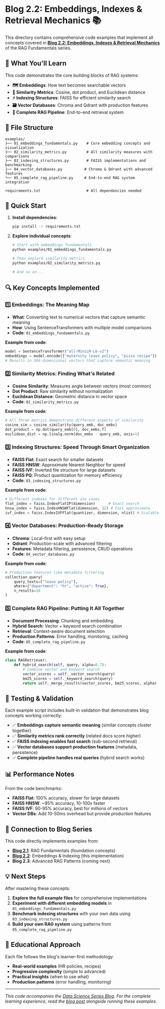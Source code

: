 # Blog 2.2: Embeddings, Indexes & Retrieval Mechanics 📚

This directory contains comprehensive code examples that implement all concepts covered in **[Blog 2.2: Embeddings, Indexes & Retrieval Mechanics](https://medium.com/@sadikkhadeer/embeddings-indexes-retrieval-mechanics-7d1f189b91c2)** of the RAG Fundamentals series.

## 🎯 What You'll Learn

This code demonstrates the core building blocks of RAG systems:

- **🗺️ Embeddings**: How text becomes searchable vectors
- **📐 Similarity Metrics**: Cosine, dot product, and Euclidean distance  
- **⚡ Indexing Structures**: FAISS for efficient similarity search
- **🗃️ Vector Databases**: Chroma and Qdrant with production features
- **🔄 Complete RAG Pipeline**: End-to-end retrieval system

## 📁 File Structure

```
examples/
├── 01_embeddings_fundamentals.py    # Core embedding concepts and visualization
├── 02_similarity_metrics.py         # All similarity measures with comparisons
├── 03_indexing_structures.py        # FAISS implementations and benchmarking
├── 04_vector_databases.py          # Chroma & Qdrant with advanced features
└── 05_complete_rag_pipeline.py     # End-to-end RAG system integration

requirements.txt                     # All dependencies needed
```

## 🚀 Quick Start

1. **Install dependencies**:
   ```bash
   pip install -r requirements.txt
   ```

2. **Explore individual concepts**:
   ```bash
   # Start with embeddings fundamentals
   python examples/01_embeddings_fundamentals.py
   
   # Then explore similarity metrics
   python examples/02_similarity_metrics.py
   
   # And so on...
   ```

## 🔍 Key Concepts Implemented

### 1️⃣ Embeddings: The Meaning Map
- **What**: Converting text to numerical vectors that capture semantic meaning
- **How**: Using SentenceTransformers with multiple model comparisons
- **Code**: `01_embeddings_fundamentals.py`

**Example from code**:
```python
model = SentenceTransformer("all-MiniLM-L6-v2")
embeddings = model.encode(["maternity leave policy", "pizza recipe"])
# Results in 384-dimensional vectors that capture semantic meaning
```

### 2️⃣ Similarity Metrics: Finding What's Related  
- **Cosine Similarity**: Measures angle between vectors (most common)
- **Dot Product**: Raw similarity without normalization
- **Euclidean Distance**: Geometric distance in vector space
- **Code**: `02_similarity_metrics.py`

**Example from code**:
```python
# All three metrics demonstrate different aspects of similarity
cosine_sim = cosine_similarity(query_emb, doc_embs)
dot_product = np.dot(query_emb[0], doc_embs.T) 
euclidean_dist = np.linalg.norm(doc_embs - query_emb, axis=1)
```

### 3️⃣ Indexing Structures: Speed Through Smart Organization
- **FAISS Flat**: Exact search for smaller datasets
- **FAISS HNSW**: Approximate Nearest Neighbor for speed
- **FAISS IVF**: Inverted file structure for large datasets  
- **FAISS PQ**: Product quantization for memory efficiency
- **Code**: `03_indexing_structures.py`

**Example from code**:
```python
# Different indexes for different use cases
flat_index = faiss.IndexFlatIP(dimension)      # Exact search
hnsw_index = faiss.IndexHNSWFlat(dimension, 32) # Fast approximate
ivf_index = faiss.IndexIVFFlat(quantizer, dimension, nlist) # Scalable
```

### 4️⃣ Vector Databases: Production-Ready Storage
- **Chroma**: Local-first with easy setup
- **Qdrant**: Production-scale with advanced filtering
- **Features**: Metadata filtering, persistence, CRUD operations
- **Code**: `04_vector_databases.py`

**Example from code**:
```python
# Production features like metadata filtering
collection.query(
    query_texts=["leave policy"],
    where={"department": "hr", "active": True},
    n_results=10
)
```

### 5️⃣ Complete RAG Pipeline: Putting It All Together
- **Document Processing**: Chunking and embedding
- **Hybrid Search**: Vector + keyword search combination  
- **Retrieval**: Context-aware document selection
- **Production Patterns**: Error handling, monitoring, caching
- **Code**: `05_complete_rag_pipeline.py`

**Example from code**:
```python
class RAGRetriever:
    def hybrid_search(self, query, alpha=0.7):
        # Combine vector and keyword search
        vector_scores = self._vector_search(query)
        bm25_scores = self._keyword_search(query)
        return self._merge_results(vector_scores, bm25_scores, alpha)
```

## 🧪 Testing & Validation

Each example script includes built-in validation that demonstrates blog concepts working correctly:

- ✅ **Embeddings capture semantic meaning** (similar concepts cluster together)
- ✅ **Similarity metrics rank correctly** (related docs score higher)
- ✅ **FAISS indexing enables fast search** (sub-second retrieval)
- ✅ **Vector databases support production features** (metadata, persistence)  
- ✅ **Complete pipeline handles real queries** (hybrid search works)

## 📊 Performance Notes

From the code benchmarks:
- **FAISS Flat**: 100% accuracy, slower for large datasets
- **FAISS HNSW**: ~95% accuracy, 10-100x faster
- **FAISS IVF**: 90-95% accuracy, best for millions of vectors
- **Vector DBs**: Add 10-50ms overhead but provide production features

## 🔗 Connection to Blog Series

This code directly implements examples from:
- **[Blog 2.1](https://medium.com/@sadikkhadeer/rag-fundamentals-solving-the-knowledge-problem-7d4f6b0eda3a)**: RAG Fundamentals (foundation concepts)
- **[Blog 2.2](https://medium.com/@sadikkhadeer/embeddings-indexes-retrieval-mechanics-7d1f189b91c2)**: Embeddings & Indexing (this implementation) 
- **Blog 2.3**: Advanced RAG Patterns (coming next)

## 💡 Next Steps

After mastering these concepts:
1. **Explore the full example files** for comprehensive implementations
2. **Experiment with different embedding models** in `01_embeddings_fundamentals.py`  
3. **Benchmark indexing structures** with your own data using `03_indexing_structures.py`
4. **Build your own RAG system** using patterns from `05_complete_rag_pipeline.py`

## 🤝 Educational Approach

Each file follows the blog's learner-first methodology:
- **Real-world examples** (HR policies, recipes)
- **Progressive complexity** (simple to advanced)
- **Practical insights** (when to use what)  
- **Production patterns** (error handling, monitoring)

---

*This code accompanies the [Data Science Series Blog](https://medium.com/@sadikkhadeer/data-science-series-complete-learning-path-updated-weekly-83611dea41fb). For the complete learning experience, read the [blog post](https://medium.com/@sadikkhadeer/embeddings-indexes-retrieval-mechanics-7d1f189b91c2) alongside running these examples.*